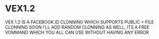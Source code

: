 # VEX1.2
VEX 1.2 IS A FACEBOOK ID CLONNING WHICH SUPPORTS PUBLIC + FILE CLONNING SOON I'LL ADD RANDOM CLONNING AS WELL, ITS A FREE VOMMAND WHICH YOU ALL CAN USE WITHOUT HAVING ANY ERROR
